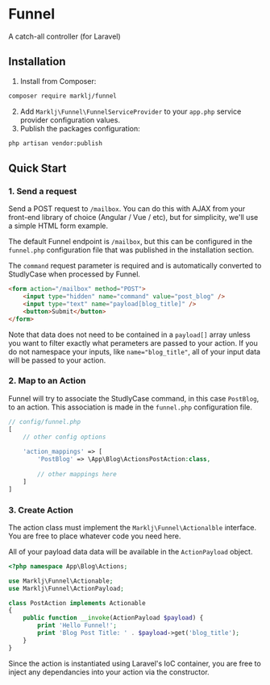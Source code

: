 # Funnel
A catch-all controller (for Laravel)

## Installation
1. Install from Composer:
```sh
composer require marklj/funnel
```
2. Add `Marklj\Funnel\FunnelServiceProvider` to your `app.php` service provider configuration values.
3. Publish the packages configuration:
```sh
php artisan vendor:publish
```
## Quick Start
### 1. Send a request
Send a POST request to `/mailbox`. You can do this with AJAX from your front-end library of choice (Angular / Vue / etc), but for simplicity, we'll use a simple HTML form example.

The default Funnel endpoint is `/mailbox`, but this can be configured in the `funnel.php` configuration file that was published in the installation section.

The `command` request parameter is required and is automatically converted to StudlyCase when processed by Funnel.

```html
<form action="/mailbox" method="POST">
    <input type="hidden" name="command" value="post_blog" />
    <input type="text" name="payload[blog_title]" />
    <button>Submit</button>
</form> 
```

Note that data does not need to be contained in a `payload[]` array unless you want to filter exactly what perameters are passed to your action. If you do not namespace your inputs, like `name="blog_title"`, all of your input data will be passed to your action.

### 2. Map to an Action
Funnel will try to associate the StudlyCase command, in this case `PostBlog`, to an action. This association is made in the `funnel.php` configuration file.

```php
// config/funnel.php
[
    // other config options
    
    'action_mappings' => [
        'PostBlog' => \App\Blog\ActionsPostAction:class,
        
        // other mappings here
    ]
]
```

### 3. Create Action
The action class must implement the `Marklj\Funnel\Actionalble` interface. You are free to place whatever code you need here.

All of your payload data data will be available in the `ActionPayload` object. 
```php
<?php namespace App\Blog\Actions;

use Marklj\Funnel\Actionable;
use Marklj\Funnel\ActionPayload;

class PostAction implements Actionable 
{
    public function __invoke(ActionPayload $payload) {
        print 'Hello Funnel!';
        print 'Blog Post Title: ' . $payload->get('blog_title');
    }
}
```

Since the action is instantiated using Laravel's IoC container, you are free to inject any dependancies into your action via the constructor.